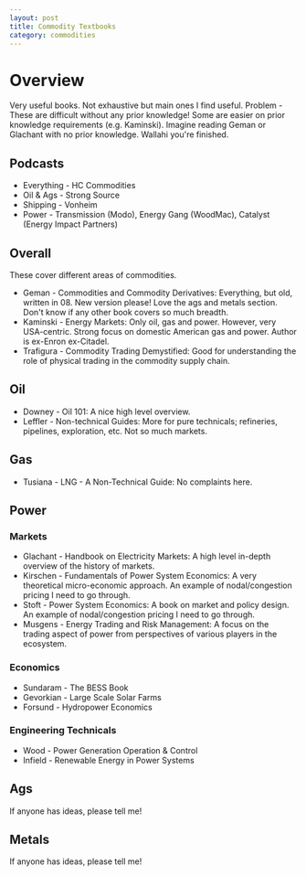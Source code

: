 ```yaml
---
layout: post
title: Commodity Textbooks
category: commodities
---
```




# Overview

Very useful books. Not exhaustive but main ones I find useful. Problem - These are difficult without any prior knowledge! Some are easier on prior knowledge requirements (e.g. Kaminski). Imagine reading Geman or Glachant with no prior knowledge. Wallahi you're finished.

## Podcasts

* Everything - HC Commodities 
* Oil & Ags - Strong Source
* Shipping - Vonheim
* Power - Transmission (Modo), Energy Gang (WoodMac), Catalyst (Energy Impact Partners)


## Overall 

These cover different areas of commodities. 

* Geman - Commodities and Commodity Derivatives: Everything, but old, written in 08. New version please! Love the ags and metals section. Don't know if any other book covers so much breadth.
* Kaminski - Energy Markets: Only oil, gas and power. However, very USA-centric. Strong focus on domestic American gas and power. Author is ex-Enron ex-Citadel.
* Trafigura - Commodity Trading Demystified: Good for understanding the role of physical trading in the commodity supply chain.


## Oil

* Downey - Oil 101: A nice high level overview.
* Leffler - Non-technical Guides: More for pure technicals; refineries, pipelines, exploration, etc. Not so much markets.

## Gas

* Tusiana - LNG - A Non-Technical Guide: No complaints here. 

## Power

### Markets

* Glachant - Handbook on Electricity Markets: A high level in-depth overview of the history of markets.
* Kirschen - Fundamentals of Power System Economics: A very theoretical micro-economic approach. An example of nodal/congestion pricing I need to go through.
* Stoft - Power System Economics: A book on market and policy design. An example of nodal/congestion pricing I need to go through.
* Musgens - Energy Trading and Risk Management: A focus on the trading aspect of power from perspectives of various players in the ecosystem.

### Economics

* Sundaram - The BESS Book
* Gevorkian - Large Scale Solar Farms
* Forsund - Hydropower Economics

### Engineering Technicals

* Wood - Power Generation Operation & Control 
* Infield - Renewable Energy in Power Systems

## Ags

If anyone has ideas, please tell me! 

## Metals

If anyone has ideas, please tell me! 